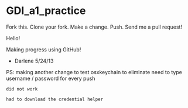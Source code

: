 GDI_a1_practice
===============

Fork this.  Clone your fork.  Make a change.  Push.  Send me a pull request!


Hello!

Making progress using GitHub!

- Darlene 5/24/13

PS: making another change to test osxkeychain to eliminate need to type
    username / password for every push

    did not work
    
    had to download the credential helper

   
